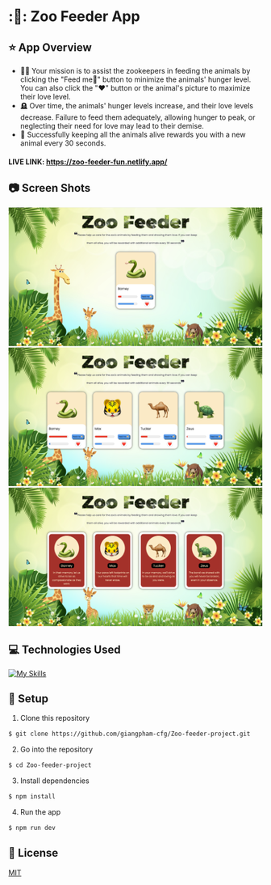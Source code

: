 # :🐍: Zoo Feeder App

## :star: App Overview

- 🧑‍🌾 Your mission is to assist the zookeepers in feeding the animals by clicking the "Feed me🍞" button to minimize the animals' hunger level. You can also click the "❤️" button or the animal's picture to maximize their love level.
- 🪦 Over time, the animals' hunger levels increase, and their love levels decrease. Failure to feed them adequately, allowing hunger to peak, or neglecting their need for love may lead to their demise.
- 🎁 Successfully keeping all the animals alive rewards you with a new animal every 30 seconds.

#### LIVE LINK: https://zoo-feeder-fun.netlify.app/

## :camera: Screen Shots

![image](./src/assets/Screenshot-1.png)
![image](./src/assets/Screenshot-2.png)
![image](./src/assets/Screenshot-3.png)

## :computer: Technologies Used

[![My Skills](https://skillicons.dev/icons?i=react,js,html,css,git,github)](https://skillicons.dev)

## :wrench: Setup

1. Clone this repository

```bash
$ git clone https://github.com/giangpham-cfg/Zoo-feeder-project.git
```

2. Go into the repository

```bash
$ cd Zoo-feeder-project
```

3. Install dependencies

```bash
$ npm install
```

4. Run the app

```bash
$ npm run dev
```

## :blue_book: License

[MIT](https://choosealicense.com/licenses/mit/)
